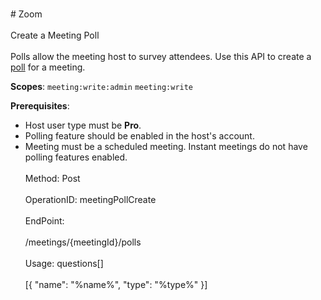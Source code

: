 <br>#     Zoom</br>
<br>Create a Meeting Poll</br>
<br>Polls allow the meeting host to survey attendees. Use this API to create a [poll](https://support.zoom.us/hc/en-us/articles/213756303-Polling-for-Meetings) for a meeting.

**Scopes**: `meeting:write:admin` `meeting:write`
 

**Prerequisites**:
* Host user type must be **Pro**.
* Polling feature should be enabled in the host's account.
* Meeting must be a scheduled meeting. Instant meetings do not have polling features enabled.</br>
<br>Method: Post</br>
<br>OperationID: meetingPollCreate</br>
<br>EndPoint:</br>
<br>/meetings/{meetingId}/polls</br>
<br>Usage: questions[]</br>
<br>[{
  "name": "%name%",
  "type": "%type%"
}]</br>
